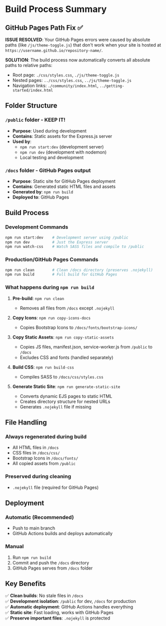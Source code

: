 # Build Process Summary

## GitHub Pages Path Fix ✅

**ISSUE RESOLVED**: Your GitHub Pages errors were caused by absolute paths (like `/js/theme-toggle.js`) that don't work when your site is hosted at `https://username.github.io/repository-name/`.

**SOLUTION**: The build process now automatically converts all absolute paths to relative paths:
- Root page: `./css/styles.css`, `./js/theme-toggle.js`
- Nested pages: `../css/styles.css`, `../js/theme-toggle.js`
- Navigation links: `./community/index.html`, `../getting-started/index.html`

## Folder Structure

### `/public` folder - **KEEP IT!**

- **Purpose**: Used during development
- **Contains**: Static assets for the Express.js server
- **Used by**:
  - `npm run start:dev` (development server)
  - `npm run dev` (development with nodemon)
  - Local testing and development

### `/docs` folder - **GitHub Pages output**

- **Purpose**: Static site for GitHub Pages deployment
- **Contains**: Generated static HTML files and assets
- **Generated by**: `npm run build`
- **Deployed to**: GitHub Pages

## Build Process

### Development Commands

```bash
npm run start:dev    # Development server using /public
npm run dev          # Just the Express server
npm run watch-css    # Watch SASS files and compile to /public
```

### Production/GitHub Pages Commands

```bash
npm run clean        # Clean /docs directory (preserves .nojekyll)
npm run build        # Full build for GitHub Pages
```

### What happens during `npm run build`

1. **Pre-build**: `npm run clean`
   - Removes all files from `/docs` except `.nojekyll`

2. **Copy Icons**: `npm run copy-icons-docs`
   - Copies Bootstrap Icons to `/docs/fonts/bootstrap-icons/`

3. **Copy Static Assets**: `npm run copy-static-assets`
   - Copies JS files, manifest.json, service-worker.js from `/public` to `/docs`
   - Excludes CSS and fonts (handled separately)

4. **Build CSS**: `npm run build-css`
   - Compiles SASS to `/docs/css/styles.css`

5. **Generate Static Site**: `npm run generate-static-site`
   - Converts dynamic EJS pages to static HTML
   - Creates directory structure for nested URLs
   - Generates `.nojekyll` file if missing

## File Handling

### Always regenerated during build

- All HTML files in `/docs`
- CSS files in `/docs/css/`
- Bootstrap Icons in `/docs/fonts/`
- All copied assets from `/public`

### Preserved during cleaning

- `.nojekyll` file (required for GitHub Pages)

## Deployment

### Automatic (Recommended)

- Push to main branch
- GitHub Actions builds and deploys automatically

### Manual

1. Run `npm run build`
2. Commit and push the `/docs` directory
3. GitHub Pages serves from `/docs` folder

## Key Benefits

✅ **Clean builds**: No stale files in `/docs`  
✅ **Development isolation**: `/public` for dev, `/docs` for production  
✅ **Automatic deployment**: GitHub Actions handles everything  
✅ **Static site**: Fast loading, works with GitHub Pages  
✅ **Preserve important files**: `.nojekyll` is protected  
